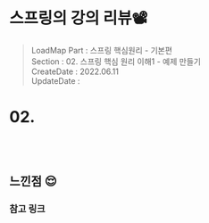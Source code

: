 # 스프링의 강의 리뷰📽
> LoadMap Part : 스프링 핵심원리 - 기본편   
> Section : 02. 스프링 핵심 원리 이해1 - 예제 만들기  
> CreateDate : 2022.06.11  
> UpdateDate :


# 02. 


<br></br>

## 느낀점 😌

### 참고 링크

